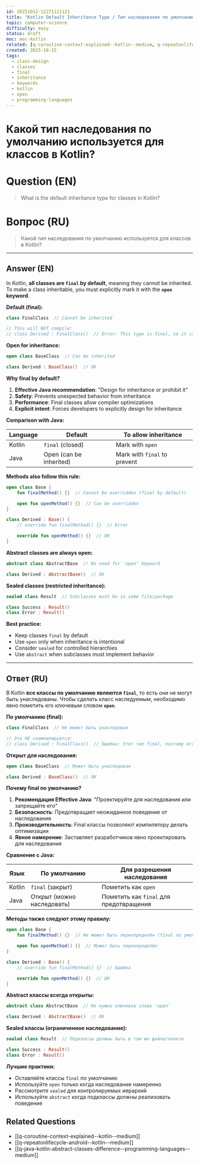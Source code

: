 ```yaml
---
id: 20251012-12271111121
title: "Kotlin Default Inheritance Type / Тип наследования по умолчанию в Kotlin"
topic: computer-science
difficulty: easy
status: draft
moc: moc-kotlin
related: [q-coroutine-context-explained--kotlin--medium, q-repeatonlifecycle-android--kotlin--medium, q-java-kotlin-abstract-classes-difference--programming-languages--medium]
created: 2025-10-15
tags:
  - class-design
  - classes
  - final
  - inheritance
  - keywords
  - kotlin
  - open
  - programming-languages
---
```

# Какой тип наследования по умолчанию используется для классов в Kotlin?

# Question (EN)
> What is the default inheritance type for classes in Kotlin?

# Вопрос (RU)
> Какой тип наследования по умолчанию используется для классов в Kotlin?

---

## Answer (EN)

In Kotlin, **all classes are `final` by default**, meaning they cannot be inherited. To make a class inheritable, you must explicitly mark it with the **`open` keyword**.

**Default (final):**
```kotlin
class FinalClass  // Cannot be inherited

// This will NOT compile:
// class Derived : FinalClass()  // Error: This type is final, so it cannot be inherited from
```

**Open for inheritance:**
```kotlin
open class BaseClass  // Can be inherited

class Derived : BaseClass()  // OK
```

**Why final by default?**

1. **Effective Java recommendation**: "Design for inheritance or prohibit it"
2. **Safety**: Prevents unexpected behavior from inheritance
3. **Performance**: Final classes allow compiler optimizations
4. **Explicit intent**: Forces developers to explicitly design for inheritance

**Comparison with Java:**

| Language | Default | To allow inheritance |
|----------|---------|---------------------|
| Kotlin | `final` (closed) | Mark with `open` |
| Java | Open (can be inherited) | Mark with `final` to prevent |

**Methods also follow this rule:**
```kotlin
open class Base {
    fun finalMethod() {}  // Cannot be overridden (final by default)

    open fun openMethod() {}  // Can be overridden
}

class Derived : Base() {
    // override fun finalMethod() {}  // Error

    override fun openMethod() {}  // OK
}
```

**Abstract classes are always open:**
```kotlin
abstract class AbstractBase  // No need for 'open' keyword

class Derived : AbstractBase()  // OK
```

**Sealed classes (restricted inheritance):**
```kotlin
sealed class Result  // Subclasses must be in same file/package

class Success : Result()
class Error : Result()
```

**Best practice:**
- Keep classes `final` by default
- Use `open` only when inheritance is intentional
- Consider `sealed` for controlled hierarchies
- Use `abstract` when subclasses must implement behavior

---

## Ответ (RU)

В Kotlin **все классы по умолчанию являются `final`**, то есть они не могут быть унаследованы. Чтобы сделать класс наследуемым, необходимо явно пометить его ключевым словом **`open`**.

**По умолчанию (final):**
```kotlin
class FinalClass  // Не может быть унаследован

// Это НЕ скомпилируется:
// class Derived : FinalClass()  // Ошибка: Этот тип final, поэтому его нельзя наследовать
```

**Открыт для наследования:**
```kotlin
open class BaseClass  // Может быть унаследован

class Derived : BaseClass()  // OK
```

**Почему final по умолчанию?**

1. **Рекомендация Effective Java**: "Проектируйте для наследования или запрещайте его"
2. **Безопасность**: Предотвращает неожиданное поведение от наследования
3. **Производительность**: Final классы позволяют компилятору делать оптимизации
4. **Явное намерение**: Заставляет разработчиков явно проектировать для наследования

**Сравнение с Java:**

| Язык | По умолчанию | Для разрешения наследования |
|----------|---------|---------------------|
| Kotlin | `final` (закрыт) | Пометить как `open` |
| Java | Открыт (можно наследовать) | Пометить как `final` для предотвращения |

**Методы также следуют этому правилу:**
```kotlin
open class Base {
    fun finalMethod() {}  // Не может быть переопределён (final по умолчанию)

    open fun openMethod() {}  // Может быть переопределён
}

class Derived : Base() {
    // override fun finalMethod() {}  // Ошибка

    override fun openMethod() {}  // OK
}
```

**Abstract классы всегда открыты:**
```kotlin
abstract class AbstractBase  // Не нужно ключевое слово 'open'

class Derived : AbstractBase()  // OK
```

**Sealed классы (ограниченное наследование):**
```kotlin
sealed class Result  // Подклассы должны быть в том же файле/пакете

class Success : Result()
class Error : Result()
```

**Лучшие практики:**
- Оставляйте классы `final` по умолчанию
- Используйте `open` только когда наследование намеренно
- Рассмотрите `sealed` для контролируемых иерархий
- Используйте `abstract` когда подклассы должны реализовать поведение

## Related Questions

- [[q-coroutine-context-explained--kotlin--medium]]
- [[q-repeatonlifecycle-android--kotlin--medium]]
- [[q-java-kotlin-abstract-classes-difference--programming-languages--medium]]
